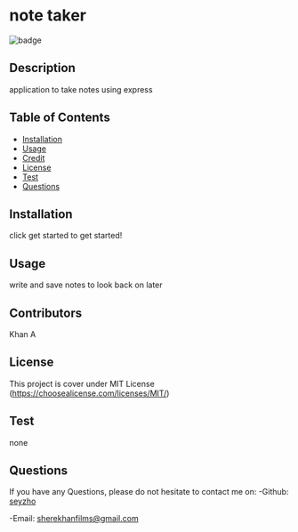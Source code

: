 
  # note taker
  ![badge](https://img.shields.io/badge/license-MIT-brightgreen)<br />
  ## Description 
  application to take notes using express
  ## Table of Contents
  
  - [Installation](#installation)
  - [Usage](#usage)
  - [Credit](#credit)
  - [License](#license)
  - [Test](#test)
  - [Questions](#questions)
  ## Installation
  click get started to get started!
  ## Usage 
  write and save notes to look back on later
  ## Contributors
  Khan A
  ## License
  This project is cover under MIT License (https://choosealicense.com/licenses/MIT/)
  ## Test 
  none
  ## Questions
  
  If you have any Questions, please do not hesitate to contact me on: 
  -Github: [seyzho](https://github.com/seyzho)
  
  -Email: sherekhanfilms@gmail.com
  